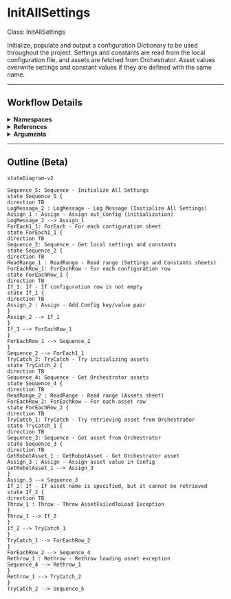 # InitAllSettings
Class: InitAllSettings

Initialize, populate and output a configuration Dictionary to be used throughout the project. 
Settings and constants are read from the local configuration file, and assets are fetched from Orchestrator. 
Asset values overwrite settings and constant values if they are defined with the same name.

<hr />

## Workflow Details
<details>
    <summary>
    <b>Namespaces</b>
    </summary>

    - System
- System.Activities
- System.Activities.DynamicUpdate
- System.Activities.Statements
- System.Collections
- System.Collections.Generic
- System.Collections.ObjectModel
- System.ComponentModel
- System.Data
- System.Linq
- System.Linq.Expressions
- System.Reflection
- System.Runtime.InteropServices
- System.Runtime.Serialization
- System.Text
- System.Xml.Serialization
- UiPath.Core
- UiPath.Core.Activities
- UiPath.Excel


</details>
<details>
    <summary>
    <b>References</b>
    </summary>

    - Microsoft.Bcl.AsyncInterfaces
- Microsoft.CSharp
- NPOI
- PresentationFramework
- System
- System.Activities
- System.ComponentModel
- System.ComponentModel.Composition
- System.ComponentModel.Primitives
- System.ComponentModel.TypeConverter
- System.Core
- System.Data
- System.Data.Common
- System.Linq
- System.Memory
- System.ObjectModel
- System.Private.CoreLib
- System.Private.Xml
- System.Reflection.Metadata
- System.Runtime.Serialization
- System.ServiceModel
- System.ServiceModel.Activities
- System.ValueTuple
- System.Xaml
- System.Xml
- System.Xml.Linq
- UiPath.Excel
- UiPath.Excel.Activities
- UiPath.Studio.Constants
- UiPath.System.Activities
- UiPath.System.Activities.Design
- WindowsBase


</details>
<details>
    <summary>
    <b>Arguments</b>
    </summary>

    <table><tr><th>Name</th><th>Direction</th><th>Type</th><th>Description</th></tr><tr><td>out_Config</td><td>OutArgument</td><td>scg:Dictionary(x:String, x:Object)</td><td>Dictionary structure to store configuration data of the process (settings, constants and assets).</td></tr><tr><td>in_ConfigFile</td><td>InArgument</td><td>x:String</td><td>Path to the configuration file that defines settings, constants and assets.</td></tr><tr><td>in_ConfigSheets</td><td>InArgument</td><td>s:String[]</td><td>Names of the sheets corresponding to settings and constants in the configuration file.</td></tr></table>
    
</details>

<hr />

## Outline (Beta)

```mermaid
stateDiagram-v2

Sequence_5: Sequence - Initialize All Settings
state Sequence_5 {
direction TB
LogMessage_2 : LogMessage - Log Message (Initialize All Settings)
Assign_1 : Assign - Assign out_Config (initialization)
LogMessage_2 --> Assign_1
ForEach1_1: ForEach - For each configuration sheet
state ForEach1_1 {
direction TB
Sequence_2: Sequence - Get local settings and constants
state Sequence_2 {
direction TB
ReadRange_1 : ReadRange - Read range (Settings and Constants sheets)
ForEachRow_1: ForEachRow - For each configuration row
state ForEachRow_1 {
direction TB
If_1: If - If configuration row is not empty
state If_1 {
direction TB
Assign_2 : Assign - Add Config key/value pair
}
Assign_2 --> If_1
}
If_1 --> ForEachRow_1
}
ForEachRow_1 --> Sequence_2
}
Sequence_2 --> ForEach1_1
TryCatch_2: TryCatch - Try initializing assets
state TryCatch_2 {
direction TB
Sequence_4: Sequence - Get Orchestrator assets
state Sequence_4 {
direction TB
ReadRange_2 : ReadRange - Read range (Assets sheet)
ForEachRow_2: ForEachRow - For each asset row
state ForEachRow_2 {
direction TB
TryCatch_1: TryCatch - Try retrieving asset from Orchestrator
state TryCatch_1 {
direction TB
Sequence_3: Sequence - Get asset from Orchestrator
state Sequence_3 {
direction TB
GetRobotAsset_1 : GetRobotAsset - Get Orchestrator asset
Assign_3 : Assign - Assign asset value in Config
GetRobotAsset_1 --> Assign_3
}
Assign_3 --> Sequence_3
If_2: If - If asset name is specified, but it cannot be retrieved
state If_2 {
direction TB
Throw_1 : Throw - Throw AssetFailedToLoad Exception
}
Throw_1 --> If_2
}
If_2 --> TryCatch_1
}
TryCatch_1 --> ForEachRow_2
}
ForEachRow_2 --> Sequence_4
Rethrow_1 : Rethrow - Rethrow loading asset exception
Sequence_4 --> Rethrow_1
}
Rethrow_1 --> TryCatch_2
}
TryCatch_2 --> Sequence_5
```